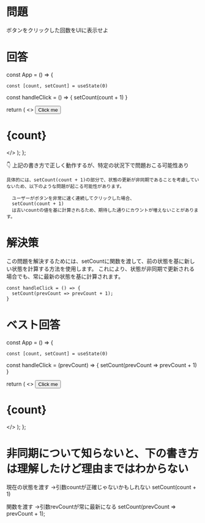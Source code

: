 # 問題
ボタンをクリックした回数をUIに表示せよ

# 回答
const App = () => {

    const [count, setCount] = useState(0)

  const handleClick = () => {
    setCount(count + 1)
  }

  return (
    <>
      <button onClick={handleClick}>
        Click me
      </button>
      <h1>{count}</h1>
    </>
  );
};



👇 上記の書き方で正しく動作するが、特定の状況下で問題おこる可能性あり

    具体的には、setCount(count + 1)の部分で、状態の更新が非同期であることを考慮していないため、以下のような問題が起こる可能性があります。

      ユーザーがボタンを非常に速く連続してクリックした場合、
      setCount(count + 1)
      は古いcountの値を基に計算されるため、期待した通りにカウントが増えないことがあります。

# 解決策
この問題を解決するためには、setCountに関数を渡して、前の状態を基に新しい状態を計算する方法を使用します。
これにより、状態が非同期で更新される場合でも、常に最新の状態を基に計算されます。

    const handleClick = () => {
      setCount(prevCount => prevCount + 1);
    }


# ベスト回答
const App = () => {

    const [count, setCount] = useState(0)

  const handleClick = (prevCount) => {
    setCount(prevCount => prevCount + 1)
  }

  return (
    <>
      <button onClick={handleClick}>
        Click me
      </button>
      <h1>{count}</h1>
    </>
  );
};



# 非同期について知らないと、下の書き方は理解したけど理由まではわからない

現在の状態を渡す
→引数countが正確じゃないかもしれない
setCount(count + 1)


関数を渡す
→引数revCountが常に最新になる
setCount(prevCount => prevCount + 1);